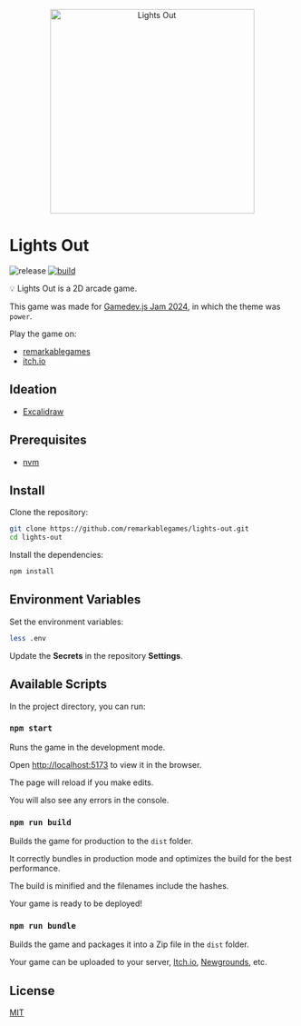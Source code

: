 <p align="center">
  <img src="https://raw.githubusercontent.com/remarkablegames/lights-out/master/public/screenshots/screenshot3.png" alt="Lights Out" width="360">
</p>

# Lights Out

![release](https://img.shields.io/github/v/release/remarkablegames/lights-out)
[![build](https://github.com/remarkablegames/lights-out/actions/workflows/build.yml/badge.svg)](https://github.com/remarkablegames/lights-out/actions/workflows/build.yml)

💡 Lights Out is a 2D arcade game.

This game was made for [Gamedev.js Jam 2024](https://itch.io/jam/gamedevjs-2024), in which the theme was `power`.

Play the game on:

- [remarkablegames](https://remarkablegames.org/lights-out)
- [itch.io](https://remarkablegames.itch.io/lights-out)

## Ideation

- [Excalidraw](https://excalidraw.com/#json=ATrraBVgqlk5WyFF-Ns1F,ii5EYJOkroWOEIlHMIdsFw)

## Prerequisites

- [nvm](https://github.com/nvm-sh/nvm#readme)

## Install

Clone the repository:

```sh
git clone https://github.com/remarkablegames/lights-out.git
cd lights-out
```

Install the dependencies:

```sh
npm install
```

## Environment Variables

Set the environment variables:

```sh
less .env
```

Update the **Secrets** in the repository **Settings**.

## Available Scripts

In the project directory, you can run:

### `npm start`

Runs the game in the development mode.

Open [http://localhost:5173](http://localhost:5173) to view it in the browser.

The page will reload if you make edits.

You will also see any errors in the console.

### `npm run build`

Builds the game for production to the `dist` folder.

It correctly bundles in production mode and optimizes the build for the best performance.

The build is minified and the filenames include the hashes.

Your game is ready to be deployed!

### `npm run bundle`

Builds the game and packages it into a Zip file in the `dist` folder.

Your game can be uploaded to your server, [Itch.io](https://itch.io/), [Newgrounds](https://www.newgrounds.com/), etc.

## License

[MIT](LICENSE)

